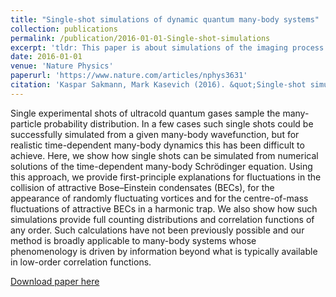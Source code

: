 ```yaml
---
title: "Single-shot simulations of dynamic quantum many-body systems"
collection: publications
permalink: /publication/2016-01-01-Single-shot-simulations
excerpt: 'tldr: This paper is about simulations of the imaging process of single experimental realizations of ultracold quantum many-body systems.'
date: 2016-01-01
venue: 'Nature Physics'
paperurl: 'https://www.nature.com/articles/nphys3631'
citation: 'Kaspar Sakmann, Mark Kasevich (2016). &quot;Single-shot simulations of dynamic quantum many-body systems &quot; <i>Nature Physics</i> 12, 451, Jan 2016.'
---
```

Single experimental shots of ultracold quantum gases sample the many-particle probability distribution.
In a few cases such single shots could be successfully simulated from a given many-body wavefunction,
but for realistic time-dependent many-body dynamics this has been difficult to achieve. Here, we show how single shots
can be simulated from numerical solutions of the time-dependent many-body Schrödinger equation. Using this approach,
we provide first-principle explanations for fluctuations in the collision of attractive Bose–Einstein
condensates (BECs), for the appearance of randomly fluctuating vortices and for the centre-of-mass fluctuations
of attractive BECs in a harmonic trap. We also show how such simulations provide full counting distributions and
correlation functions of any order. Such calculations have not been previously possible and our method is broadly
applicable to many-body systems whose phenomenology is driven by information beyond what is typically available in
low-order correlation functions.


[Download paper here](http://ksakmann.github.io/files/Sakmann_et_al-2016-Nature_Physics.pdf)

